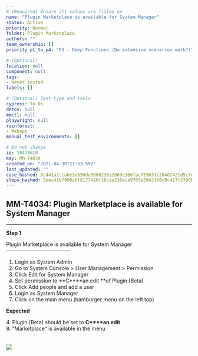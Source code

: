 ```yaml
---
# (Required) Ensure all values are filled up
name: "Plugin Marketplace is available for System Manager"
status: Active
priority: Normal
folder: Plugin Marketplace
authors: ""
team_ownership: []
priority_p1_to_p4: "P3 - Deep Functions (Do extensive scenarios work?)"

# (Optional)
location: null
component: null
tags: 
- Never tested
labels: []

# (Optional) Test type and tools
cypress: To Do
detox: null
mmctl: null
playwright: null
rainforest: 
- Webapp
manual_test_environments: []

# Do not change
id: 10478610
key: MM-T4034
created_on: "2021-04-30T21:53:59Z"
last_updated: ""
case_hashed: 8c441a2ccabe3e550da5860238a2869c306fac719631c20462421d5c7e13894a046526d14997c7431b65d97ee7fb2e45
steps_hashed: 5eec41b7908a6f8177426f16caa236eca9765e5943168c0c427f2790b83f14bb18ebc3f92f62189c75d04c74fbb0286b
---
```


<!-- (Auto-generated) Based on frontmatter's "key" and "name" -->

## MM-T4034: Plugin Marketplace is available for System Manager

---

**Step 1**

Plugin Marketplace is available for System Manager\
–––––––––––––––––––––––––

1. Login as System Admin
2. Go to System Console > User Management > Permission
3. Click Edit for System Manager
4. Set permission to \*\*C\*\*\*\*an edit \*\*of Plugin (Beta)
5. Click Add people and add a user
6. Login as System Manager
7. Click on the main menu (hamburger menu on the left top)

**Expected**

4\. Plugin (Beta) should be set to **C\*\*\*\*an edit**\
8\. “Marketplace" is available in the menu\
\
\
![](https://smartbear-tm4j-prod-us-west-2-attachment-rich-text.s3.us-west-2.amazonaws.com/embedded-f3277290f945470c4add5d21ef3dc7ca7b74388fc7152bfb6b99ae58c66a95a8-1619820607967-1619820607967.png)
